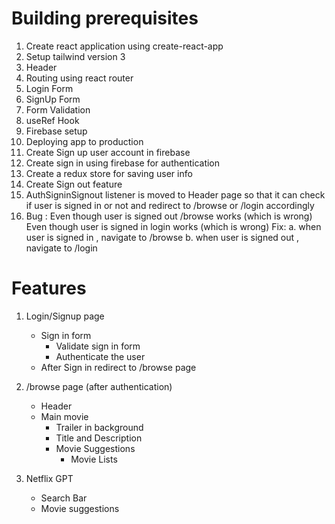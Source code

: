 # Building prerequisites

1. Create react application using create-react-app
2. Setup tailwind version 3
3. Header
4. Routing using react router
5. Login Form
6. SignUp Form
7. Form Validation
8. useRef Hook
9. Firebase setup
10. Deploying app to production
11. Create Sign up user account in firebase
12. Create sign in using firebase for authentication
13. Create a redux store for saving user info
14. Create Sign out feature
15. AuthSigninSignout listener is moved to Header page so that it can check if user is signed in or not and redirect to /browse or /login accordingly
16. Bug :
    Even though user is signed out /browse works (which is wrong)
    Even though user is signed in login works (which is wrong)
    Fix:
    a. when user is signed in , navigate to /browse
    b. when user is signed out , navigate to /login

# Features

1. Login/Signup page

   - Sign in form
     - Validate sign in form
     - Authenticate the user
   - After Sign in redirect to /browse page

2. /browse page (after authentication)

   - Header
   - Main movie
     - Trailer in background
     - Title and Description
     - Movie Suggestions
       - Movie Lists

3. Netflix GPT
   - Search Bar
   - Movie suggestions
